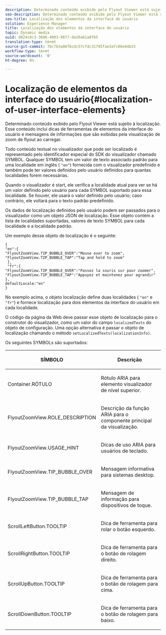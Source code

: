 ```yaml
---
description: Determinado conteúdo exibido pelo Flyout Viewer está sujeito à localização. Esse conteúdo inclui dicas de ferramentas de elementos da interface do usuário e mensagens de informações que são exibidas pela visualização de zoom de flyout ao carregar.
seo-description: Determinado conteúdo exibido pelo Flyout Viewer está sujeito à localização. Esse conteúdo inclui dicas de ferramentas de elementos da interface do usuário e mensagens de informações que são exibidas pela visualização de zoom de flyout ao carregar.
seo-title: Localização dos elementos da interface do usuário
solution: Experience Manager
title: Localização dos elementos da interface do usuário
topic: Dynamic media
uuid: d824c0c3-3606-4903-96f7-de26a61a8f65
translation-type: tm+mt
source-git-commit: 7bc7b3a86fbcdc57cfdc31745fae3afc06e44b15
workflow-type: tm+mt
source-wordcount: '0'
ht-degree: 0%

---
```



# Localização de elementos da interface do usuário{#localization-of-user-interface-elements}

Determinado conteúdo exibido pelo Flyout Viewer está sujeito à localização. Esse conteúdo inclui dicas de ferramentas de elementos da interface do usuário e mensagens de informações que são exibidas pela visualização de zoom de flyout ao carregar.

Todo conteúdo textual no visualizador que pode ser localizado é representado pelo identificador especial do SDK do visualizador chamado SYMBOL. Qualquer SYMBOL tem um valor de texto associado padrão para uma localidade em inglês ( `"en"`) fornecida com o visualizador predefinido e também pode ter valores definidos pelo usuário definidos para quantas localidades forem necessárias.

Quando o visualizador é start, ele verifica a localidade atual para ver se há um valor definido pelo usuário para cada SYMBOL suportado para essa localidade. Se houver, ele usará o valor definido pelo usuário; caso contrário, ele voltará para o texto padrão predefinido.

Os dados de localização definidos pelo usuário podem ser passados para o visualizador como um objeto JSON de localização. Esse objeto contém a lista de localidades suportadas, valores de texto SYMBOL para cada localidade e a localidade padrão.

Um exemplo desse objeto de localização é o seguinte:

```
{ 
"en":{ 
"FlyoutZoomView.TIP_BUBBLE_OVER":"Mouse over to zoom", 
"FlyoutZoomView.TIP_BUBBLE_TAP":"Tap and hold to zoom" 
 }, 
 "fr":{ 
"FlyoutZoomView.TIP_BUBBLE_OVER":"Passez la souris sur pour zoomer", 
"FlyoutZoomView.TIP_BUBBLE_TAP":"Appuyez et maintenez pour agrandir" 
}, 
defaultLocale:"en" 
}
```

No exemplo acima, o objeto localização define duas localidades ( `"en"` e `"fr"`) e fornece localização para dois elementos da interface do usuário em cada localidade.

O código da página da Web deve passar esse objeto de localização para o construtor do visualizador, como um valor do campo `localizedTexts` do objeto de configuração. Uma opção alternativa é passar o objeto de localização chamando o método `setLocalizedTexts(localizationInfo)`.

Os seguintes SYMBOLs são suportados:

<table id="table_58C40353B7244335872350C98DF2CFB3"> 
 <thead> 
  <tr> 
   <th colname="col1" class="entry"> <p>SÍMBOLO </p> </th> 
   <th colname="col2" class="entry"> <p>Descrição </p> </th> 
  </tr> 
 </thead>
 <tbody> 
  <tr> 
   <td colname="col1"> <p> <span class="codeph"> Container.RÓTULO  </span> </p> </td> 
   <td colname="col2"> <p>Rótulo ARIA para elemento visualizador de nível superior. </p> </td> 
  </tr> 
  <tr> 
   <td colname="col1"> <p> <span class="codeph"> FlyoutZoomView.ROLE_DESCRIPTION  </span> </p> </td> 
   <td colname="col2"> <p>Descrição da função ARIA para o componente principal da visualização. </p> </td> 
  </tr> 
  <tr> 
   <td colname="col1"> <p> <span class="codeph"> FlyoutZoomView.USAGE_HINT  </span> </p> </td> 
   <td colname="col2"> <p>Dicas de uso ARIA para usuários de teclado. </p> </td> 
  </tr> 
  <tr> 
   <td colname="col1"> <p> <span class="codeph"> FlyoutZoomView.TIP_BUBBLE_OVER  </span> </p> </td> 
   <td colname="col2"> <p>Mensagem informativa para sistemas desktop. </p> </td> 
  </tr> 
  <tr> 
   <td colname="col1"> <p> <span class="codeph"> FlyoutZoomView.TIP_BUBBLE_TAP  </span> </p> </td> 
   <td colname="col2"> <p>Mensagem de informação para dispositivos de toque. </p> </td> 
  </tr> 
  <tr> 
   <td colname="col1"> <p> <span class="codeph"> ScrollLeftButton.TOOLTIP  </span> </p> </td> 
   <td colname="col2"> <p>Dica de ferramenta para rolar o botão esquerdo. </p> </td> 
  </tr> 
  <tr> 
   <td colname="col1"> <p> <span class="codeph"> ScrollRightButton.TOOLTIP  </span> </p> </td> 
   <td colname="col2"> <p>Dica de ferramenta para o botão de rolagem direito. </p> </td> 
  </tr> 
  <tr> 
   <td colname="col1"> <p> <span class="codeph"> ScrollUpButton.TOOLTIP  </span> </p> </td> 
   <td colname="col2"> <p>Dica de ferramenta para o botão de rolagem para cima. </p> </td> 
  </tr> 
  <tr> 
   <td colname="col1"> <p> <span class="codeph"> ScrollDownButton.TOOLTIP  </span> </p> </td> 
   <td colname="col2"> <p>Dica de ferramenta para o botão de rolagem para baixo. </p> </td> 
  </tr> 
 </tbody> 
</table>


